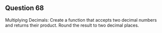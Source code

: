 ## Question 68
Multiplying Decimals: Create a function that accepts two decimal numbers and returns their product. Round the result to two decimal places.